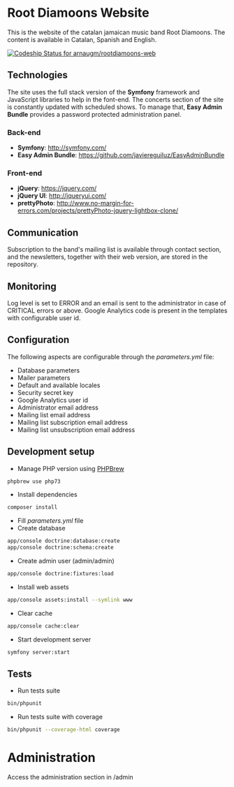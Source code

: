 # Root Diamoons Website

This is the website of the catalan jamaican music band Root Diamoons. The content is available in Catalan, Spanish and English.

[![Codeship Status for arnaugm/rootdiamoons-web](https://app.codeship.com/projects/7f3fd120-67c8-0133-3fcb-7e77e7cef63b/status?branch=master)](https://app.codeship.com/projects/114137)

## Technologies

The site uses the full stack version of the **Symfony** framework and JavaScript libraries to help in the font-end. The concerts section of the site is constantly updated with scheduled shows. To manage that, **Easy Admin Bundle** provides a password protected administration panel.

### Back-end

* **Symfony**: http://symfony.com/
* **Easy Admin Bundle**: https://github.com/javiereguiluz/EasyAdminBundle

### Front-end

* **jQuery**: https://jquery.com/
* **jQuery UI**: http://jqueryui.com/
* **prettyPhoto**: http://www.no-margin-for-errors.com/projects/prettyPhoto-jquery-lightbox-clone/

## Communication

Subscription to the band's mailing list is available through contact section, and the newsletters, together with their web version, are stored in the repository.

## Monitoring

Log level is set to ERROR and an email is sent to the administrator in case of CRITICAL errors or above.
Google Analytics code is present in the templates with configurable user id.

## Configuration

The following aspects are configurable through the *parameters.yml* file:

* Database parameters
* Mailer parameters
* Default and available locales
* Security secret key
* Google Analytics user id
* Administrator email address
* Mailing list email address
* Mailing list subscription email address 
* Mailing list unsubscription email address

## Development setup

* Manage PHP version using [PHPBrew](https://github.com/phpbrew/phpbrew)
```bash
phpbrew use php73
```
* Install dependencies
```bash
composer install
```
* Fill *parameters.yml* file
* Create database
```bash
app/console doctrine:database:create
app/console doctrine:schema:create
```
* Create admin user (admin/admin)
```bash
app/console doctrine:fixtures:load
```
* Install web assets
```bash
app/console assets:install --symlink www
```
* Clear cache
```bash
app/console cache:clear
```
* Start development server
```bash
symfony server:start
```

## Tests

* Run tests suite
```bash
bin/phpunit
```

* Run tests suite with coverage
```bash
bin/phpunit --coverage-html coverage
```

# Administration

Access the administration section in /admin